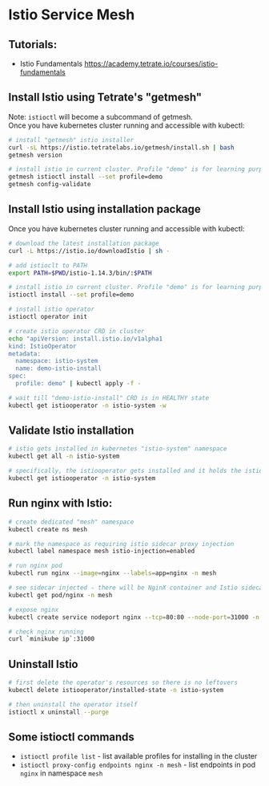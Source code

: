 # Istio Service Mesh

## Tutorials:
- Istio Fundamentals https://academy.tetrate.io/courses/istio-fundamentals

## Install Istio using Tetrate's "getmesh"

Note: `istioctl` will become a subcommand of getmesh.  
Once you have kubernetes cluster running and accessible with kubectl:
```sh
# install "getmesh" istio installer
curl -sL https://istio.tetratelabs.io/getmesh/install.sh | bash
getmesh version

# install istio in current cluster. Profile "demo" is for learning purposes - it brings basic istio components and higher tracing level
getmesh istioctl install --set profile=demo
getmesh config-validate
```

## Install Istio using installation package

Once you have kubernetes cluster running and accessible with kubectl:
```sh
# download the latest installation package
curl -L https://istio.io/downloadIstio | sh -

# add istioclt to PATH
export PATH=$PWD/istio-1.14.3/bin/:$PATH

# install istio in current cluster. Profile "demo" is for learning purposes - it brings basic istio components and higher tracing level
istioctl install --set profile=demo

# install istio operator
istioctl operator init

# create istio operator CRD in cluster
echo "apiVersion: install.istio.io/v1alpha1
kind: IstioOperator
metadata:
  namespace: istio-system
  name: demo-istio-install
spec:
  profile: demo" | kubectl apply -f -

# wait till "demo-istio-install" CRD is in HEALTHY state
kubectl get istiooperator -n istio-system -w
```


## Validate Istio installation
```sh
# istio gets installed in kubernetes "istio-system" namespace
kubectl get all -n istio-system

# specifically, the istiooperator gets installed and it holds the istio configuration
kubectl get istiooperator -n istio-system
```

## Run nginx with Istio:
```sh
# create dedicated "mesh" namespace
kubectl create ns mesh

# mark the namespace as requiring istio sidecar proxy injection
kubectl label namespace mesh istio-injection=enabled

# run nginx pod
kubectl run nginx --image=nginx --labels=app=nginx -n mesh

# see sidecar injected - there will be NginX container and Istio sidecar container in this POD
kubectl get pod/nginx -n mesh

# expose nginx
kubectl create service nodeport nginx --tcp=80:80 --node-port=31000 -n mesh

# check nginx running
curl `minikube ip`:31000
```

## Uninstall Istio
```sh
# first delete the operator's resources so there is no leftovers
kubectl delete istiooperator/installed-state -n istio-system

# then uninstall the operator itself
istioctl x uninstall --purge
```

## Some istioctl commands
- `istioctl profile list` - list available profiles for installing in the cluster
- `istioctl proxy-config endpoints nginx -n mesh` - list endpoints in pod `nginx` in namespace `mesh`